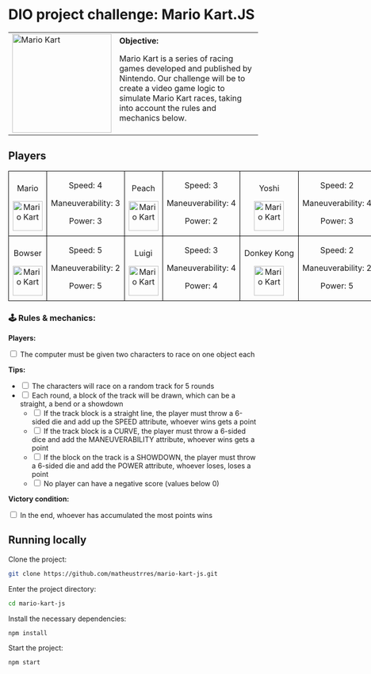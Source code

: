 <h1>DIO project challenge: Mario Kart.JS</h1>

  <table>
        <tr>
            <td>
                <img src="./assets/header.gif" alt="Mario Kart" width="200">
            </td>
            <td>
                <b>Objective:</b>
                <p>Mario Kart is a series of racing games developed and published by Nintendo. Our challenge will be to create a video game logic to simulate Mario Kart races, taking into account the rules and mechanics below.</p>
            </td>
        </tr>
    </table>

<h2>Players</h2>
      <table style="border-collapse: collapse; width: 800px; margin: 0 auto;">
        <tr>
            <td style="border: 1px solid black; text-align: center;">
                <p>Mario</p>
                <img src="./assets/mario.gif" alt="Mario Kart" width="60" height="60">
            </td>
            <td style="border: 1px solid black; text-align: center;">
                <p>Speed: 4</p>
                <p>Maneuverability: 3</p>
                <p>Power: 3</p>
            </td>
             <td style="border: 1px solid black; text-align: center;">
                <p>Peach</p>
                <img src="./assets/peach.gif" alt="Mario Kart" width="60" height="60">
            </td>
            <td style="border: 1px solid black; text-align: center;">
                <p>Speed: 3</p>
                <p>Maneuverability: 4</p>
                <p>Power: 2</p>
            </td>
              <td style="border: 1px solid black; text-align: center;">
                <p>Yoshi</p>
                <img src="./assets/yoshi.gif" alt="Mario Kart" width="60" height="60">
            </td>
            <td style="border: 1px solid black; text-align: center;">
                <p>Speed: 2</p>
                <p>Maneuverability: 4</p>
                <p>Power: 3</p>
            </td>
        </tr>
        <tr>
            <td style="border: 1px solid black; text-align: center;">
                <p>Bowser</p>
                <img src="./assets/bowser.gif" alt="Mario Kart" width="60" height="60">
            </td>
            <td style="border: 1px solid black; text-align: center;">
                <p>Speed: 5</p>
                <p>Maneuverability: 2</p>
                <p>Power: 5</p>
            </td>
            <td style="border: 1px solid black; text-align: center;">
                <p>Luigi</p>
                <img src="./assets/luigi.gif" alt="Mario Kart" width="60" height="60">
            </td>
            <td style="border: 1px solid black; text-align: center;">
                <p>Speed: 3</p>
                <p>Maneuverability: 4</p>
                <p>Power: 4</p>
            </td>
            <td style="border: 1px solid black; text-align: center;">
                <p>Donkey Kong</p>
                <img src="./assets/dk.gif" alt="Mario Kart" width="60" height="60">
            </td>
            <td style="border: 1px solid black; text-align: center;">
                <p>Speed: 2</p>
                <p>Maneuverability: 2</p>
                <p>Power: 5</p>
            </td>
        </tr>
    </table>

<p></p>

<h3>🕹️ Rules & mechanics:</h3>

<b>Players:</b>

<input type="checkbox" id="jogadores-item" />
<label for="jogadores-item">The computer must be given two characters to race on one object each</label>

<b>Tips:</b>

<ul>
  <li><input type="checkbox" id="pistas-1-item" /> <label for="pistas-1-item">The characters will race on a random track for 5 rounds</label></li>
  <li><input type="checkbox" id="pistas-2-item" /> <label for="pistas-2-item">Each round, a block of the track will be drawn, which can be a straight, a bend or a showdown</label>
    <ul>
      <li><input type="checkbox" id="pistas-2-1-item" /> <label for="pistas-2-1-item">If the track block is a straight line, the player must throw a 6-sided die and add up the SPEED attribute, whoever wins gets a point</label></li>
      <li><input type="checkbox" id="pistas-2-2-item" /> <label for="pistas-2-2-item">If the track block is a CURVE, the player must throw a 6-sided dice and add the MANEUVERABILITY attribute, whoever wins gets a point</label></li>
      <li><input type="checkbox" id="pistas-2-3-item" /> <label for="pistas-2-3-item">If the block on the track is a SHOWDOWN, the player must throw a 6-sided die and add the POWER attribute, whoever loses, loses a point</label></li>
      <li><input type="checkbox" id="pistas-2-3-item" /> <label for="pistas-2-3-item">No player can have a negative score (values below 0)</label></li>
    </ul>
  </li>
</ul>

<b>Victory condition:</b>

<input type="checkbox" id="vitoria-item" />
<label for="vitoria-item">In the end, whoever has accumulated the most points wins</label>

## Running locally

Clone the project:

```bash
git clone https://github.com/matheustrres/mario-kart-js.git
```

Enter the project directory:

```bash
cd mario-kart-js
```

Install the necessary dependencies:

```bash
npm install
```

Start the project:

```bash
npm start
```
